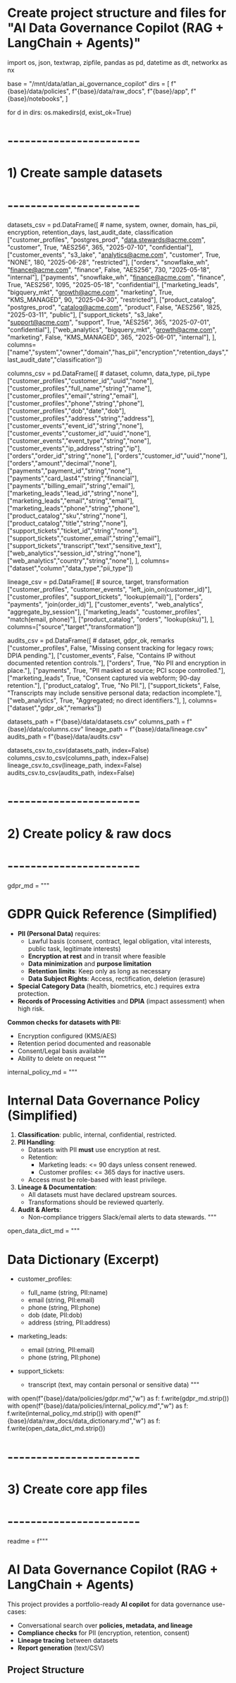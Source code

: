 # Create project structure and files for "AI Data Governance Copilot (RAG + LangChain + Agents)"
import os, json, textwrap, zipfile, pandas as pd, datetime as dt, networkx as nx

base = "/mnt/data/atlan_ai_governance_copilot"
dirs = [
    f"{base}/data/policies",
    f"{base}/data/raw_docs",
    f"{base}/app",
    f"{base}/notebooks",
]

for d in dirs:
    os.makedirs(d, exist_ok=True)

# -----------------------
# 1) Create sample datasets
# -----------------------

datasets_csv = pd.DataFrame([
    # name, system, owner, domain, has_pii, encryption, retention_days, last_audit_date, classification
    ["customer_profiles", "postgres_prod", "data.stewards@acme.com", "customer", True, "AES256", 365, "2025-07-10", "confidential"],
    ["customer_events", "s3_lake", "analytics@acme.com", "customer", True, "NONE", 180, "2025-06-28", "restricted"],
    ["orders", "snowflake_wh", "finance@acme.com", "finance", False, "AES256", 730, "2025-05-18", "internal"],
    ["payments", "snowflake_wh", "finance@acme.com", "finance", True, "AES256", 1095, "2025-05-18", "confidential"],
    ["marketing_leads", "bigquery_mkt", "growth@acme.com", "marketing", True, "KMS_MANAGED", 90, "2025-04-30", "restricted"],
    ["product_catalog", "postgres_prod", "catalog@acme.com", "product", False, "AES256", 1825, "2025-03-11", "public"],
    ["support_tickets", "s3_lake", "support@acme.com", "support", True, "AES256", 365, "2025-07-01", "confidential"],
    ["web_analytics", "bigquery_mkt", "growth@acme.com", "marketing", False, "KMS_MANAGED", 365, "2025-06-01", "internal"],
], columns=["name","system","owner","domain","has_pii","encryption","retention_days","last_audit_date","classification"])

columns_csv = pd.DataFrame([
    # dataset, column, data_type, pii_type
    ["customer_profiles","customer_id","uuid","none"],
    ["customer_profiles","full_name","string","name"],
    ["customer_profiles","email","string","email"],
    ["customer_profiles","phone","string","phone"],
    ["customer_profiles","dob","date","dob"],
    ["customer_profiles","address","string","address"],
    ["customer_events","event_id","string","none"],
    ["customer_events","customer_id","uuid","none"],
    ["customer_events","event_type","string","none"],
    ["customer_events","ip_address","string","ip"],
    ["orders","order_id","string","none"],
    ["orders","customer_id","uuid","none"],
    ["orders","amount","decimal","none"],
    ["payments","payment_id","string","none"],
    ["payments","card_last4","string","financial"],
    ["payments","billing_email","string","email"],
    ["marketing_leads","lead_id","string","none"],
    ["marketing_leads","email","string","email"],
    ["marketing_leads","phone","string","phone"],
    ["product_catalog","sku","string","none"],
    ["product_catalog","title","string","none"],
    ["support_tickets","ticket_id","string","none"],
    ["support_tickets","customer_email","string","email"],
    ["support_tickets","transcript","text","sensitive_text"],
    ["web_analytics","session_id","string","none"],
    ["web_analytics","country","string","none"],
], columns=["dataset","column","data_type","pii_type"])

lineage_csv = pd.DataFrame([
    # source, target, transformation
    ["customer_profiles", "customer_events", "left_join_on(customer_id)"],
    ["customer_profiles", "support_tickets", "lookup(email)"],
    ["orders", "payments", "join(order_id)"],
    ["customer_events", "web_analytics", "aggregate_by_session"],
    ["marketing_leads", "customer_profiles", "match(email, phone)"],
    ["product_catalog", "orders", "lookup(sku)"],
], columns=["source","target","transformation"])

audits_csv = pd.DataFrame([
    # dataset, gdpr_ok, remarks
    ["customer_profiles", False, "Missing consent tracking for legacy rows; DPIA pending."],
    ["customer_events", False, "Contains IP without documented retention controls."],
    ["orders", True, "No PII and encryption in place."],
    ["payments", True, "PII masked at source; PCI scope controlled."],
    ["marketing_leads", True, "Consent captured via webform; 90-day retention."],
    ["product_catalog", True, "No PII."],
    ["support_tickets", False, "Transcripts may include sensitive personal data; redaction incomplete."],
    ["web_analytics", True, "Aggregated; no direct identifiers."],
], columns=["dataset","gdpr_ok","remarks"])

datasets_path = f"{base}/data/datasets.csv"
columns_path  = f"{base}/data/columns.csv"
lineage_path  = f"{base}/data/lineage.csv"
audits_path   = f"{base}/data/audits.csv"

datasets_csv.to_csv(datasets_path, index=False)
columns_csv.to_csv(columns_path, index=False)
lineage_csv.to_csv(lineage_path, index=False)
audits_csv.to_csv(audits_path, index=False)

# -----------------------
# 2) Create policy & raw docs
# -----------------------

gdpr_md = """
# GDPR Quick Reference (Simplified)

- **PII (Personal Data)** requires:
  - Lawful basis (consent, contract, legal obligation, vital interests, public task, legitimate interests)
  - **Encryption at rest** and in transit where feasible
  - **Data minimization** and **purpose limitation**
  - **Retention limits**: Keep only as long as necessary
  - **Data Subject Rights**: Access, rectification, deletion (erasure)
- **Special Category Data** (health, biometrics, etc.) requires extra protection.
- **Records of Processing Activities** and **DPIA** (impact assessment) when high risk.

**Common checks for datasets with PII:**
- Encryption configured (KMS/AES)
- Retention period documented and reasonable
- Consent/Legal basis available
- Ability to delete on request
"""

internal_policy_md = """
# Internal Data Governance Policy (Simplified)

1. **Classification**: public, internal, confidential, restricted.
2. **PII Handling**:
   - Datasets with PII **must** use encryption at rest.
   - Retention:
     - Marketing leads: <= 90 days unless consent renewed.
     - Customer profiles: <= 365 days for inactive users.
   - Access must be role-based with least privilege.
3. **Lineage & Documentation**:
   - All datasets must have declared upstream sources.
   - Transformations should be reviewed quarterly.
4. **Audit & Alerts**:
   - Non-compliance triggers Slack/email alerts to data stewards.
"""

open_data_dict_md = """
# Data Dictionary (Excerpt)

- customer_profiles:
  - full_name (string, PII:name)
  - email (string, PII:email)
  - phone (string, PII:phone)
  - dob (date, PII:dob)
  - address (string, PII:address)

- marketing_leads:
  - email (string, PII:email)
  - phone (string, PII:phone)

- support_tickets:
  - transcript (text, may contain personal or sensitive data)
"""

with open(f"{base}/data/policies/gdpr.md","w") as f: f.write(gdpr_md.strip())
with open(f"{base}/data/policies/internal_policy.md","w") as f: f.write(internal_policy_md.strip())
with open(f"{base}/data/raw_docs/data_dictionary.md","w") as f: f.write(open_data_dict_md.strip())

# -----------------------
# 3) Create core app files
# -----------------------

readme = f"""
# AI Data Governance Copilot (RAG + LangChain + Agents)

This project provides a portfolio-ready **AI copilot** for data governance use-cases:
- Conversational search over **policies, metadata, and lineage**
- **Compliance checks** for PII (encryption, retention, consent)
- **Lineage tracing** between datasets
- **Report generation** (text/CSV)

## Project Structure
